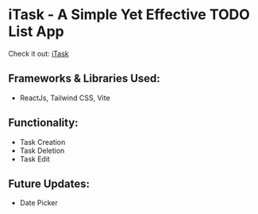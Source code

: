 # iTask - A Simple Yet Effective TODO List App

Check it out: <a href='https://i-task-chi.vercel.app/'>iTask</a><a/>

## Frameworks & Libraries Used:

- ReactJs, Tailwind CSS, Vite

## Functionality:

- Task Creation
- Task Deletion
- Task Edit

## Future Updates:

- Date Picker
